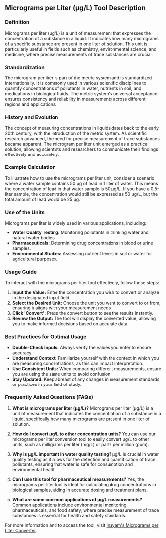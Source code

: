 ## Micrograms per Liter (µg/L) Tool Description

### Definition
Micrograms per liter (µg/L) is a unit of measurement that expresses the concentration of a substance in a liquid. It indicates how many micrograms of a specific substance are present in one liter of solution. This unit is particularly useful in fields such as chemistry, environmental science, and medicine, where precise measurements of trace substances are crucial.

### Standardization
The microgram per liter is part of the metric system and is standardized internationally. It is commonly used in various scientific disciplines to quantify concentrations of pollutants in water, nutrients in soil, and medications in biological fluids. The metric system's universal acceptance ensures consistency and reliability in measurements across different regions and applications.

### History and Evolution
The concept of measuring concentrations in liquids dates back to the early 20th century, with the introduction of the metric system. As scientific research advanced, the need for precise measurement of trace substances became apparent. The microgram per liter unit emerged as a practical solution, allowing scientists and researchers to communicate their findings effectively and accurately.

### Example Calculation
To illustrate how to use the micrograms per liter unit, consider a scenario where a water sample contains 50 µg of lead in 1 liter of water. This means the concentration of lead in that water sample is 50 µg/L. If you have a 0.5-liter sample, the concentration would still be expressed as 50 µg/L, but the total amount of lead would be 25 µg.

### Use of the Units
Micrograms per liter is widely used in various applications, including:
- **Water Quality Testing:** Monitoring pollutants in drinking water and natural water bodies.
- **Pharmaceuticals:** Determining drug concentrations in blood or urine samples.
- **Environmental Studies:** Assessing nutrient levels in soil or water for agricultural purposes.

### Usage Guide
To interact with the micrograms per liter tool effectively, follow these steps:
1. **Input the Value:** Enter the concentration you wish to convert or analyze in the designated input field.
2. **Select the Desired Unit:** Choose the unit you want to convert to or from, ensuring it aligns with your measurement needs.
3. **Click 'Convert':** Press the convert button to see the results instantly.
4. **Review the Output:** The tool will display the converted value, allowing you to make informed decisions based on accurate data.

### Best Practices for Optimal Usage
- **Double-Check Inputs:** Always verify the values you enter to ensure accuracy.
- **Understand Context:** Familiarize yourself with the context in which you are measuring concentrations, as this can impact interpretation.
- **Use Consistent Units:** When comparing different measurements, ensure you are using the same units to avoid confusion.
- **Stay Updated:** Keep abreast of any changes in measurement standards or practices in your field of study.

### Frequently Asked Questions (FAQs)

1. **What is micrograms per liter (µg/L)?**
   Micrograms per liter (µg/L) is a unit of measurement that indicates the concentration of a substance in a liquid, specifically how many micrograms are present in one liter of solution.

2. **How do I convert µg/L to other concentration units?**
   You can use our micrograms per liter conversion tool to easily convert µg/L to other units, such as milligrams per liter (mg/L) or parts per million (ppm).

3. **Why is µg/L important in water quality testing?**
   µg/L is crucial in water quality testing as it allows for the detection and quantification of trace pollutants, ensuring that water is safe for consumption and environmental health.

4. **Can I use this tool for pharmaceutical measurements?**
   Yes, the micrograms per liter tool is ideal for calculating drug concentrations in biological samples, aiding in accurate dosing and treatment plans.

5. **What are some common applications of µg/L measurements?**
   Common applications include environmental monitoring, pharmaceuticals, and food safety, where precise measurement of trace substances is essential for health and safety standards.

For more information and to access the tool, visit [Inayam's Micrograms per Liter Converter](https://www.inayam.co/unit-converter/concentration_molar).